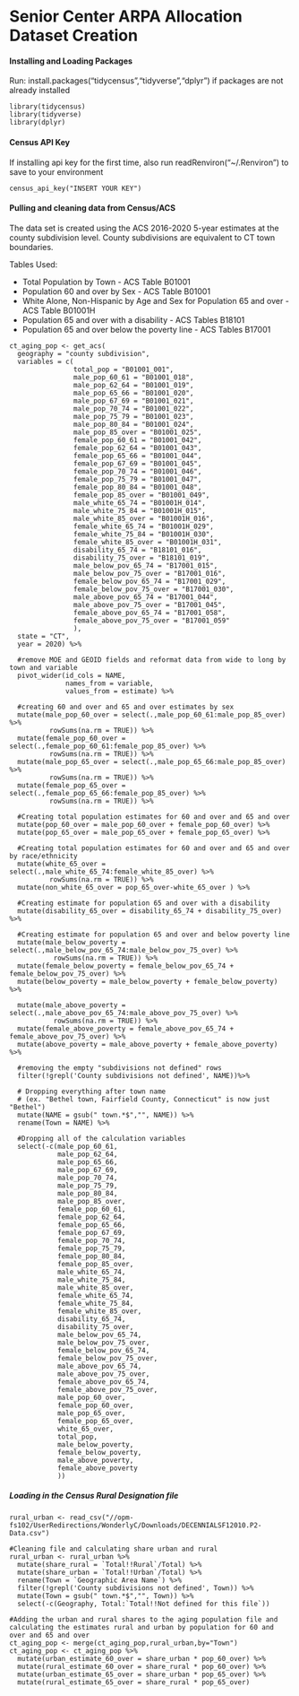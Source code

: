 # Senior Center ARPA Allocation Dataset Creation

#### Installing and Loading Packages

Run: install.packages(“tidycensus”,“tidyverse”,“dplyr”) if packages are
not already installed

    library(tidycensus)
    library(tidyverse)
    library(dplyr)

#### Census API Key

If installing api key for the first time, also run
readRenviron(“~/.Renviron”) to save to your environment

    census_api_key("INSERT YOUR KEY")

#### Pulling and cleaning data from Census/ACS

The data set is created using the ACS 2016-2020 5-year estimates at the
county subdivision level. County subdivisions are equivalent to CT town
boundaries.

Tables Used:

-   Total Population by Town - ACS Table B01001
-   Population 60 and over by Sex - ACS Table B01001
-   White Alone, Non-Hispanic by Age and Sex for Population 65 and
    over - ACS Table B01001H
-   Population 65 and over with a disability - ACS Tables B18101
-   Population 65 and over below the poverty line - ACS Tables B17001

<!-- -->

    ct_aging_pop <- get_acs(
      geography = "county subdivision",
      variables = c(
                    total_pop = "B01001_001",
                    male_pop_60_61 = "B01001_018",
                    male_pop_62_64 = "B01001_019",
                    male_pop_65_66 = "B01001_020", 
                    male_pop_67_69 = "B01001_021", 
                    male_pop_70_74 = "B01001_022",
                    male_pop_75_79 = "B01001_023", 
                    male_pop_80_84 = "B01001_024", 
                    male_pop_85_over = "B01001_025",
                    female_pop_60_61 = "B01001_042",
                    female_pop_62_64 = "B01001_043",
                    female_pop_65_66 = "B01001_044", 
                    female_pop_67_69 = "B01001_045", 
                    female_pop_70_74 = "B01001_046",
                    female_pop_75_79 = "B01001_047", 
                    female_pop_80_84 = "B01001_048", 
                    female_pop_85_over = "B01001_049",
                    male_white_65_74 = "B01001H_014", 
                    male_white_75_84 = "B01001H_015", 
                    male_white_85_over = "B01001H_016",
                    female_white_65_74 = "B01001H_029", 
                    female_white_75_84 = "B01001H_030", 
                    female_white_85_over = "B01001H_031",
                    disability_65_74 = "B18101_016",
                    disability_75_over = "B18101_019",
                    male_below_pov_65_74 = "B17001_015",
                    male_below_pov_75_over = "B17001_016",
                    female_below_pov_65_74 = "B17001_029",
                    female_below_pov_75_over = "B17001_030",
                    male_above_pov_65_74 = "B17001_044",
                    male_above_pov_75_over = "B17001_045",
                    female_above_pov_65_74 = "B17001_058",
                    female_above_pov_75_over = "B17001_059"
                    ),
      state = "CT",
      year = 2020) %>%
      
      #remove MOE and GEOID fields and reformat data from wide to long by town and variable
      pivot_wider(id_cols = NAME,
                  names_from = variable,
                  values_from = estimate) %>%
      
      #creating 60 and over and 65 and over estimates by sex
      mutate(male_pop_60_over = select(.,male_pop_60_61:male_pop_85_over) %>% 
              rowSums(na.rm = TRUE)) %>%
      mutate(female_pop_60_over = select(.,female_pop_60_61:female_pop_85_over) %>%
              rowSums(na.rm = TRUE)) %>%
      mutate(male_pop_65_over = select(.,male_pop_65_66:male_pop_85_over) %>% 
              rowSums(na.rm = TRUE)) %>%
      mutate(female_pop_65_over = select(.,female_pop_65_66:female_pop_85_over) %>%
              rowSums(na.rm = TRUE)) %>%
      
      #Creating total population estimates for 60 and over and 65 and over
      mutate(pop_60_over = male_pop_60_over + female_pop_60_over) %>% 
      mutate(pop_65_over = male_pop_65_over + female_pop_65_over) %>% 
      
      #Creating total population estimates for 60 and over and 65 and over by race/ethnicity
      mutate(white_65_over = select(.,male_white_65_74:female_white_85_over) %>% 
              rowSums(na.rm = TRUE)) %>%
      mutate(non_white_65_over = pop_65_over-white_65_over ) %>% 
      
      #Creating estimate for population 65 and over with a disability
      mutate(disability_65_over = disability_65_74 + disability_75_over) %>% 
      
      #Creating estimate for population 65 and over and below poverty line
      mutate(male_below_poverty = select(.,male_below_pov_65_74:male_below_pov_75_over) %>% 
               rowSums(na.rm = TRUE)) %>%
      mutate(female_below_poverty = female_below_pov_65_74 + female_below_pov_75_over) %>%
      mutate(below_poverty = male_below_poverty + female_below_poverty) %>%
      
      mutate(male_above_poverty = select(.,male_above_pov_65_74:male_above_pov_75_over) %>% 
               rowSums(na.rm = TRUE)) %>%
      mutate(female_above_poverty = female_above_pov_65_74 + female_above_pov_75_over) %>%
      mutate(above_poverty = male_above_poverty + female_above_poverty) %>%

      #removing the empty "subdivisions not defined" rows
      filter(!grepl('County subdivisions not defined', NAME))%>%
      
      # Dropping everything after town name
      # (ex. "Bethel town, Fairfield County, Connecticut" is now just "Bethel")
      mutate(NAME = gsub(" town.*$","", NAME)) %>%
      rename(Town = NAME) %>%
      
      #Dropping all of the calculation variables
      select(-c(male_pop_60_61,
                male_pop_62_64,
                male_pop_65_66, 
                male_pop_67_69, 
                male_pop_70_74,
                male_pop_75_79, 
                male_pop_80_84, 
                male_pop_85_over,
                female_pop_60_61,
                female_pop_62_64,
                female_pop_65_66, 
                female_pop_67_69, 
                female_pop_70_74,
                female_pop_75_79, 
                female_pop_80_84, 
                female_pop_85_over,
                male_white_65_74, 
                male_white_75_84, 
                male_white_85_over,
                female_white_65_74, 
                female_white_75_84, 
                female_white_85_over,
                disability_65_74,
                disability_75_over,
                male_below_pov_65_74,
                male_below_pov_75_over,
                female_below_pov_65_74,
                female_below_pov_75_over,
                male_above_pov_65_74,
                male_above_pov_75_over,
                female_above_pov_65_74,
                female_above_pov_75_over,
                male_pop_60_over,
                female_pop_60_over, 
                male_pop_65_over, 
                female_pop_65_over,
                white_65_over,
                total_pop,
                male_below_poverty,
                female_below_poverty,
                male_above_poverty,
                female_above_poverty
                ))

##### Loading in the Census Rural Designation file

    rural_urban <- read_csv("//opm-fs102/UserRedirections/WonderlyC/Downloads/DECENNIALSF12010.P2-Data.csv")

    #Cleaning file and calculating share urban and rural
    rural_urban <- rural_urban %>%
      mutate(share_rural = `Total!!Rural`/Total) %>%
      mutate(share_urban = `Total!!Urban`/Total) %>%
      rename(Town = `Geographic Area Name`) %>% 
      filter(!grepl('County subdivisions not defined', Town)) %>%
      mutate(Town = gsub(" town.*$","", Town)) %>%
      select(-c(Geography, Total:`Total!!Not defined for this file`))
      
    #Adding the urban and rural shares to the aging population file and calculating the estimates rural and urban by population for 60 and over and 65 and over
    ct_aging_pop <- merge(ct_aging_pop,rural_urban,by="Town")
    ct_aging_pop <- ct_aging_pop %>%
      mutate(urban_estimate_60_over = share_urban * pop_60_over) %>%
      mutate(rural_estimate_60_over = share_rural * pop_60_over) %>%
      mutate(urban_estimate_65_over = share_urban * pop_65_over) %>%
      mutate(rural_estimate_65_over = share_rural * pop_65_over)
